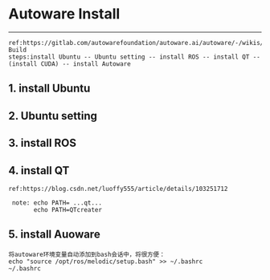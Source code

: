 # Autoware Install
---
    ref:https://gitlab.com/autowarefoundation/autoware.ai/autoware/-/wikis/Source-Build
    steps:install Ubuntu -- Ubuntu setting -- install ROS -- install QT --(install CUDA) -- install Autoware
## 1. install Ubuntu

## 2. Ubuntu setting
## 3. install ROS
## 4. install QT
    ref:https://blog.csdn.net/luoffy555/article/details/103251712
     
     note: echo PATH= ...qt...
           echo PATH=QTcreater
## 5. install Auoware


```
将autoware环境变量自动添加到bash会话中，将很方便：
echo "source /opt/ros/melodic/setup.bash" >> ~/.bashrc
~/.bashrc
```

